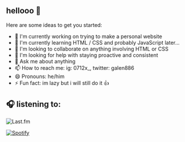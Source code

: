 ## hellooo 👋



Here are some ideas to get you started:

- 🔭 I'm currently working on trying to make a personal website
- 🌱 I'm currently learning HTML / CSS and probably JavaScript later...
- 👯 I'm looking to collaborate on anything involving HTML or CSS
- 🤔 I'm looking for help with staying proactive and consistent
- 💬 Ask me about anything
- 📫 How to reach me: ig: 0712x_, twitter: gaIen886
- 😄 Pronouns: he/him
- ⚡ Fun fact: im lazy but i will still do it 👍

## 🎧 listening to:
![Last.fm](https://lastfm-recently-played.vercel.app/api?user=jeffrey48120715&width=300)

[![Spotify](https://novatorem.vercel.app/api/spotify)](https://open.spotify.com/user/egogsczm7qcpk3awhes44j6b2)
